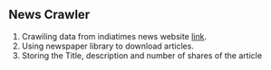 ## News Crawler
1. Crawiling data from indiatimes news website <a href = "https://www.indiatimes.com/">link</a>.
2. Using newspaper library to download articles.
3. Storing the Title, description and number of shares of the article



